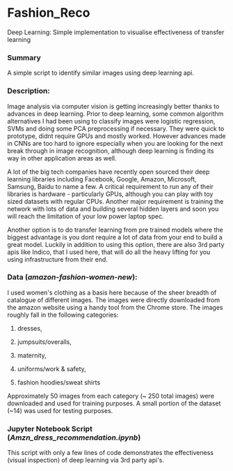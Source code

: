 # Fashion_Reco
Deep Learning: Simple implementation to visualise effectiveness of transfer learning

### Summary
A simple script to identify similar images using deep learning api.

### Description:
Image analysis via computer vision is getting increasingly better thanks to advances in deep learning. Prior to deep learning, some common algorithm alternatives I had been using to classify images were logistic regression, SVMs and doing some PCA preprocessing if necessary. They were quick to prototype, didnt require GPUs and mostly worked. However advances made in CNNs are too hard to ignore especially when you are looking for the next break through in image recognition, although deep learning is finding its way in other application areas as well. 

A lot of the big tech companies have recently open sourced their deep learning libraries including Facebook, Google, Amazon, Microsoft, Samsung, Baidu to name a few. A critical requirement to run any of their libraries is hardware - particularly GPUs, although you can play with toy sized datasets with regular CPUs. Another major requirement is training the network with lots of data and building several hidden layers and soon you will reach the limitation of your low power laptop spec. 

Another option is to do transfer learning from pre trained models where the biggest advantage is you dont require a lot of data from your end to build a great model. Luckily in addition to using this option, there are also 3rd party apis like Indico, that I used here, that will do all the heavy lifting for you using infrastructure from their end. 

### Data (*amazon-fashion-women-new*):
I used women's clothing as a basis here because of the sheer breadth of catalogue of different images. The images were directly downloaded from the amazon website using a handy tool from the Chrome store. The images roughly fall in the following categories: 

1. dresses, 

2. jumpsuits/overalls, 

3. maternity, 

4. uniforms/work & safety, 

5. fashion hoodies/sweat shirts

Approximately 50 images from each category (~ 250 total images) were downloaded and used for training purposes. A small portion of the dataset (~14) was used for testing purposes. 

### Jupyter Notebook Script (*Amzn_dress_recommendation.ipynb*)
This script with only a few lines of code demonstrates the effectiveness (visual inspection) of deep learning via 3rd party api's. 




